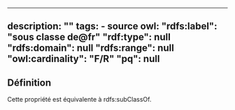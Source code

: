   ---
  description: ""
  tags:
    - source
  owl:
    "rdfs:label": "sous classe de@fr"
    "rdf:type": null
    "rdfs:domain": null
    "rdfs:range": null
    "owl:cardinality": "F/R"
    "pq": null
  ---

  <OntologyTable frontMatter={frontMatter}/>

  ## Définition

  Cette propriété est équivalente à rdfs:subClassOf.
